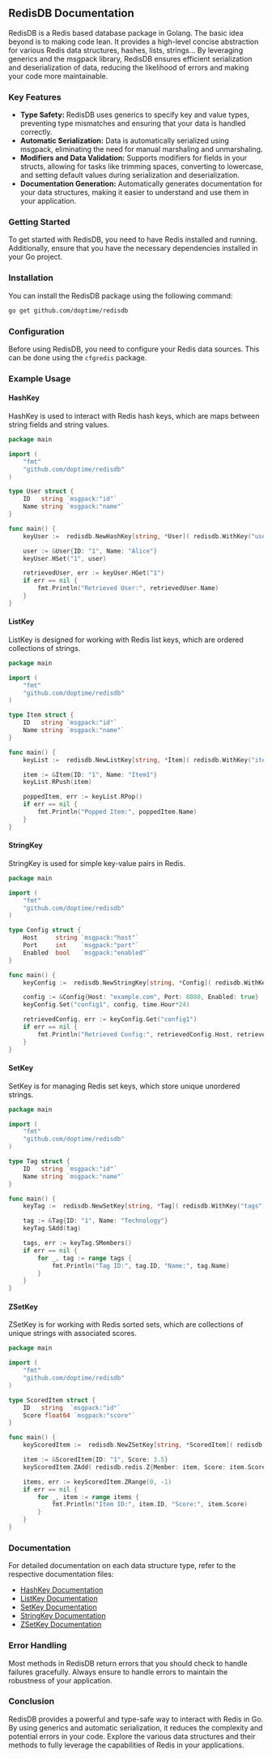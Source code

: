 ## RedisDB Documentation

RedisDB is a Redis based database package in Golang. 
The basic idea beyond is to making code lean.
It provides a high-level concise abstraction for various Redis data structures, hashes, lists, strings... By leveraging generics and the msgpack library, RedisDB ensures efficient serialization and deserialization of data, reducing the likelihood of errors and making your code more maintainable.

### Key Features

- **Type Safety:** RedisDB uses generics to specify key and value types, preventing type mismatches and ensuring that your data is handled correctly.
- **Automatic Serialization:** Data is automatically serialized using msgpack, eliminating the need for manual marshaling and unmarshaling.
- **Modifiers and Data Validation:** Supports modifiers for fields in your structs, allowing for tasks like trimming spaces, converting to lowercase, and setting default values during serialization and deserialization.
- **Documentation Generation:** Automatically generates documentation for your data structures, making it easier to understand and use them in your application.

### Getting Started

To get started with RedisDB, you need to have Redis installed and running. Additionally, ensure that you have the necessary dependencies installed in your Go project.

### Installation

You can install the RedisDB package using the following command:

```bash
go get github.com/doptime/redisdb
```

### Configuration

Before using RedisDB, you need to configure your Redis data sources. This can be done using the `cfgredis` package.

### Example Usage

#### HashKey

HashKey is used to interact with Redis hash keys, which are maps between string fields and string values.

```go
package main

import (
    "fmt"
    "github.com/doptime/redisdb"
)

type User struct {
    ID   string `msgpack:"id"`
    Name string `msgpack:"name"`
}

func main() {
    keyUser :=  redisdb.NewHashKey[string, *User]( redisdb.WithKey("users"))

    user := &User{ID: "1", Name: "Alice"}
    keyUser.HSet("1", user)

    retrievedUser, err := keyUser.HGet("1")
    if err == nil {
        fmt.Println("Retrieved User:", retrievedUser.Name)
    }
}
```

#### ListKey

ListKey is designed for working with Redis list keys, which are ordered collections of strings.

```go
package main

import (
    "fmt"
    "github.com/doptime/redisdb"
)

type Item struct {
    ID   string `msgpack:"id"`
    Name string `msgpack:"name"`
}

func main() {
    keyList :=  redisdb.NewListKey[string, *Item]( redisdb.WithKey("items"))

    item := &Item{ID: "1", Name: "Item1"}
    keyList.RPush(item)

    poppedItem, err := keyList.RPop()
    if err == nil {
        fmt.Println("Popped Item:", poppedItem.Name)
    }
}
```

#### StringKey

StringKey is used for simple key-value pairs in Redis.

```go
package main

import (
    "fmt"
    "github.com/doptime/redisdb"
)

type Config struct {
    Host     string `msgpack:"host"`
    Port     int    `msgpack:"port"`
    Enabled  bool   `msgpack:"enabled"`
}

func main() {
    keyConfig :=  redisdb.NewStringKey[string, *Config]( redisdb.WithKey("configs"))

    config := &Config{Host: "example.com", Port: 8080, Enabled: true}
    keyConfig.Set("config1", config, time.Hour*24)

    retrievedConfig, err := keyConfig.Get("config1")
    if err == nil {
        fmt.Println("Retrieved Config:", retrievedConfig.Host, retrievedConfig.Port, retrievedConfig.Enabled)
    }
}
```

#### SetKey

SetKey is for managing Redis set keys, which store unique unordered strings.

```go
package main

import (
    "fmt"
    "github.com/doptime/redisdb"
)

type Tag struct {
    ID   string `msgpack:"id"`
    Name string `msgpack:"name"`
}

func main() {
    keyTag :=  redisdb.NewSetKey[string, *Tag]( redisdb.WithKey("tags"))

    tag := &Tag{ID: "1", Name: "Technology"}
    keyTag.SAdd(tag)

    tags, err := keyTag.SMembers()
    if err == nil {
        for _, tag := range tags {
            fmt.Println("Tag ID:", tag.ID, "Name:", tag.Name)
        }
    }
}
```

#### ZSetKey

ZSetKey is for working with Redis sorted sets, which are collections of unique strings with associated scores.

```go
package main

import (
    "fmt"
    "github.com/doptime/redisdb"
)

type ScoredItem struct {
    ID   string  `msgpack:"id"`
    Score float64 `msgpack:"score"`
}

func main() {
    keyScoredItem :=  redisdb.NewZSetKey[string, *ScoredItem]( redisdb.WithKey("scored_items"))

    item := &ScoredItem{ID: "1", Score: 3.5}
    keyScoredItem.ZAdd( redisdb.redis.Z{Member: item, Score: item.Score})

    items, err := keyScoredItem.ZRange(0, -1)
    if err == nil {
        for _, item := range items {
            fmt.Println("Item ID:", item.ID, "Score:", item.Score)
        }
    }
}
```

### Documentation

For detailed documentation on each data structure type, refer to the respective documentation files:

- [HashKey Documentation](doc_hashkey.md)
- [ListKey Documentation](doc_listKey.md)
- [SetKey Documentation](doc_setkey.md)
- [StringKey Documentation](doc_stringkey.md)
- [ZSetKey Documentation](doc_zsetkey.md)

### Error Handling

Most methods in RedisDB return errors that you should check to handle failures gracefully. Always ensure to handle errors to maintain the robustness of your application.

### Conclusion

RedisDB provides a powerful and type-safe way to interact with Redis in Go. By using generics and automatic serialization, it reduces the complexity and potential errors in your code. Explore the various data structures and their methods to fully leverage the capabilities of Redis in your applications.